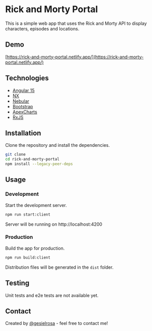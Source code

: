 # Rick and Morty Portal

This is a simple web app that uses the Rick and Morty API to display characters, episodes and locations.

## Demo

[https://rick-and-morty-portal.netlify.app/](https://rick-and-morty-portal.netlify.app/)

## Technologies

- [Angular 15](https://angular.io/)
- [NX](https://nx.dev/)
- [Nebular](https://akveo.github.io/nebular/)
- [Bootstrap](https://getbootstrap.com/)
- [ApexCharts](https://apexcharts.com/)
- [RxJS](https://rxjs.dev/)

## Installation

Clone the repository and install the dependencies.

```bash
git clone
cd rick-and-morty-portal
npm install --legacy-peer-deps
```

## Usage

### Development

Start the development server.

```bash
npm run start:client
```

Server will be running on http://localhost:4200

### Production

Build the app for production.

```bash
npm run build:client
```

Distribution files will be generated in the `dist` folder.

## Testing

Unit tests and e2e tests are not available yet.

## Contact

Created by [@gesielrosa](https://github.com/gesielrosa) - feel free to contact me!
